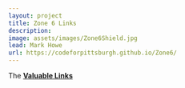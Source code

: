 ```yaml
---
layout: project
title: Zone 6 Links
description: 
image: assets/images/Zone6Shield.jpg
lead: Mark Howe
url: https://codeforpittsburgh.github.io/Zone6/
---
```


The [**Valuable Links**](/Zone6) 
